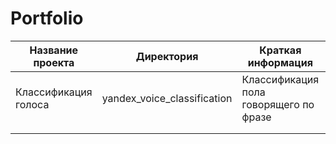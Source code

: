 # Portfolio


|  Название проекта |  Директория |  Краткая информация |   |   |
|---|---|---|---|---|
| Классификация голоса  | yandex_voice_classification  | Классификация пола говорящего по фразе  |   |   |
|   |   |   |   |   |
|   |   |   |   |   |
